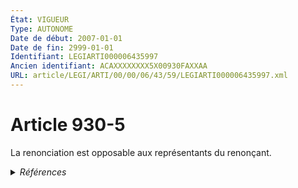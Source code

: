 ```yaml
---
État: VIGUEUR
Type: AUTONOME
Date de début: 2007-01-01
Date de fin: 2999-01-01
Identifiant: LEGIARTI000006435997
Ancien identifiant: ACAXXXXXXXX5X00930FAXXAA
URL: article/LEGI/ARTI/00/00/06/43/59/LEGIARTI000006435997.xml
---
```


<h1>Article 930-5</h1>

La renonciation est opposable aux représentants du renonçant.


<details>
  <summary><em>Références</em></summary>

  <h2>Articles faisant référence à l'article</h2>
  
  <ul>
    <li>
      <a href="https://legal.tricoteuses.fr//redirection/LEGIARTI000006284848?vers=git&vers=legifrance">LOI n° 2006-728 du 23 juin 2006 portant réforme des successions et des libéralités - article 14 ENTIEREMENT_MODIF</a> CREATION cible
    </li>
  </ul>
  
  <h2>Références faites par l'article</h2>
  
  <ul>
    <li>
      CODIFICATION source Loi 1803-05-03
    </li>
    <li>
      2006-06-23 CREATION source <a href="https://legal.tricoteuses.fr//redirection/LEGIARTI000006284848?vers=git&vers=legifrance">LOI n° 2006-728 du 23 juin 2006 portant réforme des successions et des libéralités - article 14 ENTIEREMENT_MODIF</a>
    </li>
  </ul>
</details>
